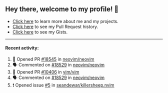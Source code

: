 ## Hey there, welcome to my profile! 👋

- [Click here](https://seandewar.github.io/) to learn more about me and my projects.
- [Click here](https://github.com/search?p=1&q=author%3Aseandewar+is%3Apr) to see my Pull Request history.
- [Click here](https://gist.github.com/seandewar) to see my Gists.

---

#### Recent activity:

<!--START_SECTION:activity-->
1. 💪 Opened PR [#18545](https://github.com/neovim/neovim/pull/18545) in [neovim/neovim](https://github.com/neovim/neovim)
2. 🗣 Commented on [#18529](https://github.com/neovim/neovim/issues/18529) in [neovim/neovim](https://github.com/neovim/neovim)
3. 💪 Opened PR [#10406](https://github.com/vim/vim/pull/10406) in [vim/vim](https://github.com/vim/vim)
4. 🗣 Commented on [#18529](https://github.com/neovim/neovim/issues/18529) in [neovim/neovim](https://github.com/neovim/neovim)
5. ❗️ Opened issue [#5](https://github.com/seandewar/killersheep.nvim/issues/5) in [seandewar/killersheep.nvim](https://github.com/seandewar/killersheep.nvim)
<!--END_SECTION:activity-->
